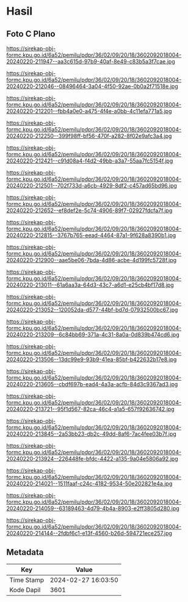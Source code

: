# Hasil

## Foto C Plano

https://sirekap-obj-formc.kpu.go.id/6a52/pemilu/pdpr/36/02/09/20/18/3602092018004-20240220-211947--aa3c615d-97b9-40af-8e49-c83b5a3f7cae.jpg

https://sirekap-obj-formc.kpu.go.id/6a52/pemilu/pdpr/36/02/09/20/18/3602092018004-20240220-212046--08496464-3a04-4f50-92ae-0b0a2f71518e.jpg

https://sirekap-obj-formc.kpu.go.id/6a52/pemilu/pdpr/36/02/09/20/18/3602092018004-20240220-212201--fbb4a0e0-a475-4f4e-a0bb-4c11efa771a5.jpg

https://sirekap-obj-formc.kpu.go.id/6a52/pemilu/pdpr/36/02/09/20/18/3602092018004-20240220-212250--399f98ff-bf56-470f-a282-8f02e9afc3a4.jpg

https://sirekap-obj-formc.kpu.go.id/6a52/pemilu/pdpr/36/02/09/20/18/3602092018004-20240220-212421--c91d08a4-f4d2-49bb-a3a7-55aa7fc5154f.jpg

https://sirekap-obj-formc.kpu.go.id/6a52/pemilu/pdpr/36/02/09/20/18/3602092018004-20240220-212501--702f733d-a6cb-4929-8df2-c457ad65bd96.jpg

https://sirekap-obj-formc.kpu.go.id/6a52/pemilu/pdpr/36/02/09/20/18/3602092018004-20240220-212652--ef8def2e-5c74-4906-89f7-02927fdcfa7f.jpg

https://sirekap-obj-formc.kpu.go.id/6a52/pemilu/pdpr/36/02/09/20/18/3602092018004-20240220-212815--3767b765-eead-4464-87a1-9f628a8390b1.jpg

https://sirekap-obj-formc.kpu.go.id/6a52/pemilu/pdpr/36/02/09/20/18/3602092018004-20240220-212900--aae5be06-7bda-4d86-acbe-4d199fc5728f.jpg

https://sirekap-obj-formc.kpu.go.id/6a52/pemilu/pdpr/36/02/09/20/18/3602092018004-20240220-213011--61a6aa3a-64d3-43c7-a6d1-e25cb4bf17d8.jpg

https://sirekap-obj-formc.kpu.go.id/6a52/pemilu/pdpr/36/02/09/20/18/3602092018004-20240220-213052--120052da-d577-44bf-bd7d-07932500bc67.jpg

https://sirekap-obj-formc.kpu.go.id/6a52/pemilu/pdpr/36/02/09/20/18/3602092018004-20240220-213209--6c84bb69-371a-4c31-8a0a-0d839b474cd6.jpg

https://sirekap-obj-formc.kpu.go.id/6a52/pemilu/pdpr/36/02/09/20/18/3602092018004-20240220-213506--13dc99e9-93b9-41ea-85bf-b422632b17e8.jpg

https://sirekap-obj-formc.kpu.go.id/6a52/pemilu/pdpr/36/02/09/20/18/3602092018004-20240220-213605--cbdf697b-ead4-4a3a-acfb-84d3c9367ad3.jpg

https://sirekap-obj-formc.kpu.go.id/6a52/pemilu/pdpr/36/02/09/20/18/3602092018004-20240220-213721--95f1d567-82ca-46c4-a1a5-657f92636742.jpg

https://sirekap-obj-formc.kpu.go.id/6a52/pemilu/pdpr/36/02/09/20/18/3602092018004-20240220-213845--2a53bb23-db2c-49dd-8af6-7ac4fee03b7f.jpg

https://sirekap-obj-formc.kpu.go.id/6a52/pemilu/pdpr/36/02/09/20/18/3602092018004-20240220-213924--226448fe-bfdc-4422-a135-9a04e5806a92.jpg

https://sirekap-obj-formc.kpu.go.id/6a52/pemilu/pdpr/36/02/09/20/18/3602092018004-20240220-214021--1511faaf-c24c-4182-9534-50e202821e4a.jpg

https://sirekap-obj-formc.kpu.go.id/6a52/pemilu/pdpr/36/02/09/20/18/3602092018004-20240220-214059--63189463-4d79-4b4a-8903-e2ff3805d280.jpg

https://sirekap-obj-formc.kpu.go.id/6a52/pemilu/pdpr/36/02/09/20/18/3602092018004-20240220-214144--2fdbf6c1-e13f-4560-b26d-594721ece257.jpg


## Metadata

| Key        | Value               |
| ---------- | ------------------- |
| Time Stamp | 2024-02-27 16:03:50 |
| Kode Dapil | 3601                |



